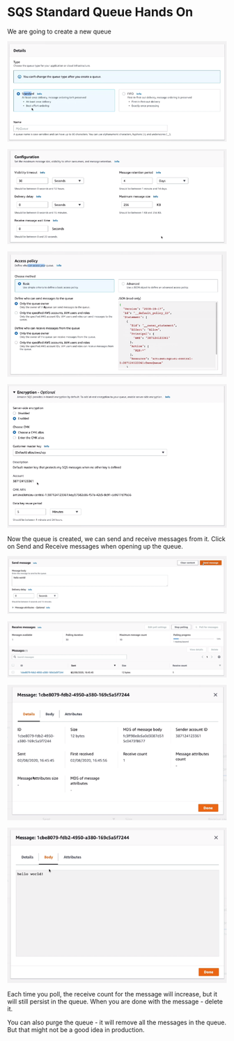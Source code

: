 # SQS Standard Queue Hands On

We are going to create a new queue

![](img/2022-04-27-06-32-00.png)

![](img/2022-04-27-06-32-49.png)

![](img/2022-04-27-06-33-05.png)

![](img/2022-04-27-06-34-10.png)

Now the queue is created, we can send and receive messages from it.
Click on Send and Receive messages when opening up the queue.

![](img/2022-04-27-06-35-39.png)

![](img/2022-04-27-06-36-08.png)

![](img/2022-04-27-06-36-25.png)

![](img/2022-04-27-06-36-36.png)

Each time you poll, the receive count for the message will increase, but it will still persist in the queue. When you are done with the message - delete it.

You can also purge the queue - it will remove all the messages in the queue. But that might not be a good idea in production.

